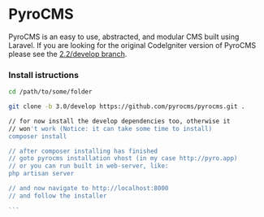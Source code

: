 # PyroCMS

PyroCMS is an easy to use, abstracted, and modular CMS built using Laravel. If you are looking for the original CodeIgniter version of PyroCMS please see the [2.2/develop branch].

[2.2/develop branch]: https://github.com/pyrocms/pyrocms/tree/2.2/develop

### Install istructions

````bash
cd /path/to/some/folder

git clone -b 3.0/develop https://github.com/pyrocms/pyrocms.git .

// for now install the develop dependencies too, otherwise it
// won't work (Notice: it can take some time to install)
composer install

// after composer installing has finished
// goto pyrocms installation vhost (in my case http://pyro.app)
// or you can run built in web-server, like:
php artisan server

// and now navigate to http://localhost:8000
// and follow the installer

```
